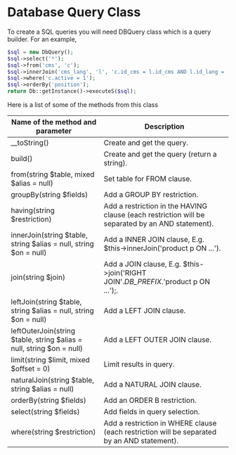 # Database Query Class

To create a SQL queries you will need DBQuery class which is a query builder. For an example, 

```php
$sql = new DbQuery();
$sql->select('*');
$sql->from('cms', 'c');
$sql->innerJoin('cms_lang', 'l', 'c.id_cms = l.id_cms AND l.id_lang = '.(int)$id_lang);
$sql->where('c.active = 1');
$sql->orderBy('position');
return Db::getInstance()->executeS($sql);
```
Here is a list of some of the methods from this class

| Name of the method and parameter | Description |
| ----------- | ----------- |
|__toString() |	Create and get the query.|
|build() |	Create and get the query (return a string).|
|from(string $table, mixed $alias = null)	| Set table for FROM clause.|
|groupBy(string $fields) |	Add a GROUP BY restriction.|
|having(string $restriction)	| Add a restriction in the HAVING clause (each restriction will be separated by an AND statement).|
|innerJoin(string $table, string $alias = null, string $on = null)	| Add a INNER JOIN clause, E.g. $this->innerJoin('product p ON ...').|
|join(string $join)	| Add a JOIN clause, E.g. $this->join('RIGHT JOIN'._DB_PREFIX_.'product p ON ...');.|
|leftJoin(string $table, string $alias = null, string $on = null)	| Add a LEFT JOIN clause.|
|leftOuterJoin(string $table, string $alias = null, string $on = null) |Add a LEFT OUTER JOIN clause.|
|limit(string $limit, mixed $offset = 0)	| Limit results in query.|
|naturalJoin(string $table, string $alias = null)	| Add a NATURAL JOIN clause.|
|orderBy(string $fields)	| Add an ORDER B restriction.|
|select(string $fields)	| Add fields in query selection.|
|where(string $restriction) | Add a restriction in WHERE clause (each restriction will be separated by an AND statement).|